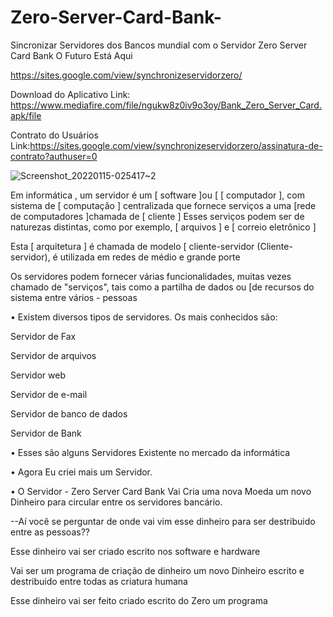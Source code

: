 # Zero-Server-Card-Bank-
Sincronizar Servidores dos Bancos mundial com o Servidor Zero Server Card Bank O Futuro Está Aqui 

https://sites.google.com/view/synchronizeservidorzero/

Download do Aplicativo Link: https://www.mediafire.com/file/ngukw8z0iv9o3oy/Bank_Zero_Server_Card.apk/file

Contrato do Usuários Link:https://sites.google.com/view/synchronizeservidorzero/assinatura-de-contrato?authuser=0

![Screenshot_20220115-025417~2](https://user-images.githubusercontent.com/62495617/173076938-dcf6b354-6c9a-4336-a053-0da59239f1a6.png)

Em informática , um servidor é um [ software ]ou [ [ computador ], com sistema de [ computação ] centralizada que fornece serviços a uma  [rede de computadores ]chamada de [ cliente ]
Esses serviços podem ser de naturezas distintas, como por exemplo, [ arquivos ] e [ correio eletrônico ]

Esta [ arquitetura ] é chamada de modelo [ cliente-servidor (Cliente-servidor), é utilizada em redes de médio e grande porte 

Os servidores podem fornecer várias funcionalidades, muitas vezes chamado de "serviços", tais como a partilha de dados ou [de recursos do sistema  entre vários - pessoas 

• Existem diversos tipos de servidores. Os mais conhecidos são:

Servidor de Fax 

Servidor de arquivos 

Servidor web 

Servidor de e-mail 

Servidor de banco de dados 

Servidor de Bank

• Esses são alguns Servidores Existente no mercado da informática

• Agora Eu criei mais um Servidor.

• O Servidor - Zero Server Card Bank Vai Cria uma nova Moeda um novo Dinheiro para circular entre os servidores bancário.

--Aí você se perguntar de onde vai vim esse dinheiro para ser destribuido entre as pessoas??

Esse dinheiro vai ser criado escrito nos software e hardware

Vai ser um programa de criação de dinheiro um novo Dinheiro escrito e destribuido entre todas as criatura humana

Esse dinheiro vai ser feito criado escrito do Zero um programa
